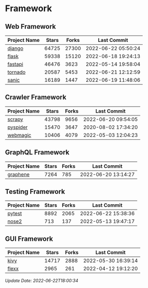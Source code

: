 # Framework

## Web Framework
| Project Name | Stars | Forks | Last Commit |
| ------------ | ----- | ----- | ----------- |
| [django](https://github.com/django/django) | 64725 | 27300 | 2022-06-22 05:50:24 |
| [flask](https://github.com/pallets/flask) | 59338 | 15120 | 2022-06-18 19:24:13 |
| [fastapi](https://github.com/tiangolo/fastapi) | 46476 | 3623 | 2022-05-14 19:58:04 |
| [tornado](https://github.com/tornadoweb/tornado) | 20587 | 5453 | 2022-06-21 12:12:59 |
| [sanic](https://github.com/sanic-org/sanic) | 16189 | 1447 | 2022-06-19 11:48:06 |

## Crawler Framework
| Project Name | Stars | Forks | Last Commit |
| ------------ | ----- | ----- | ----------- |
| [scrapy](https://github.com/scrapy/scrapy) | 43798 | 9656 | 2022-06-20 09:54:05 |
| [pyspider](https://github.com/binux/pyspider) | 15470 | 3647 | 2020-08-02 17:34:20 |
| [webmagic](https://github.com/code4craft/webmagic) | 10406 | 4079 | 2022-05-03 12:04:23 |

## GraphQL Framework
| Project Name | Stars | Forks | Last Commit |
| ------------ | ----- | ----- | ----------- |
| [graphene](https://github.com/graphql-python/graphene) | 7264 | 785 | 2022-06-20 13:14:27 |

## Testing Framework
| Project Name | Stars | Forks | Last Commit |
| ------------ | ----- | ----- | ----------- |
| [pytest](https://github.com/pytest-dev/pytest) | 8892 | 2065 | 2022-06-22 15:38:36 |
| [nose2](https://github.com/nose-devs/nose2) | 713 | 137 | 2022-05-13 19:47:17 |

## GUI Framework
| Project Name | Stars | Forks | Last Commit |
| ------------ | ----- | ----- | ----------- |
| [kivy](https://github.com/kivy/kivy) | 14717 | 2888 | 2022-05-30 16:39:14 |
| [flexx](https://github.com/flexxui/flexx) | 2965 | 261 | 2022-04-12 19:12:20 |

*Update Date: 2022-06-22T18:00:34*